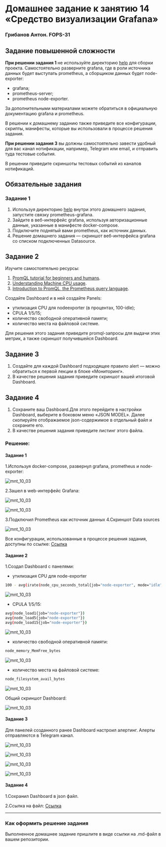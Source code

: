 # Домашнее задание к занятию 14 «Средство визуализации Grafana»

### Грибанов Антон. FOPS-31

## Задание повышенной сложности

**При решении задания 1** не используйте директорию [help](./help) для сборки проекта. Самостоятельно разверните grafana, где в роли источника данных будет выступать prometheus, а сборщиком данных будет node-exporter:

- grafana;
- prometheus-server;
- prometheus node-exporter.

За дополнительными материалами можете обратиться в официальную документацию grafana и prometheus.

В решении к домашнему заданию также приведите все конфигурации, скрипты, манифесты, которые вы 
использовали в процессе решения задания.

**При решении задания 3** вы должны самостоятельно завести удобный для вас канал нотификации, например, Telegram или email, и отправить туда тестовые события.

В решении приведите скриншоты тестовых событий из каналов нотификаций.

## Обязательные задания

### Задание 1

1. Используя директорию [help](./help) внутри этого домашнего задания, запустите связку prometheus-grafana.
2. Зайдите в веб-интерфейс grafana, используя авторизационные данные, указанные в манифесте docker-compose.
3. Подключите поднятый вами prometheus, как источник данных.
4. Решение домашнего задания — скриншот веб-интерфейса grafana со списком подключенных Datasource.

## Задание 2

Изучите самостоятельно ресурсы:

1. [PromQL tutorial for beginners and humans](https://valyala.medium.com/promql-tutorial-for-beginners-9ab455142085).
2. [Understanding Machine CPU usage](https://www.robustperception.io/understanding-machine-cpu-usage).
3. [Introduction to PromQL, the Prometheus query language](https://grafana.com/blog/2020/02/04/introduction-to-promql-the-prometheus-query-language/).

Создайте Dashboard и в ней создайте Panels:

- утилизация CPU для nodeexporter (в процентах, 100-idle);
- CPULA 1/5/15;
- количество свободной оперативной памяти;
- количество места на файловой системе.

Для решения этого задания приведите promql-запросы для выдачи этих метрик, а также скриншот получившейся Dashboard.

## Задание 3

1. Создайте для каждой Dashboard подходящее правило alert — можно обратиться к первой лекции в блоке «Мониторинг».
2. В качестве решения задания приведите скриншот вашей итоговой Dashboard.

## Задание 4

1. Сохраните ваш Dashboard.Для этого перейдите в настройки Dashboard, выберите в боковом меню «JSON MODEL». Далее скопируйте отображаемое json-содержимое в отдельный файл и сохраните его.
2. В качестве решения задания приведите листинг этого файла.


### Решение:

#### Задание 1

1.Используя docker-compose, развернул grafana, prometheus и node-exporter:

![mnt_10_03](https://github.com/Qshar1408/mnt_10_03/blob/main/img/mnt_10_03_001.png)

2.Зашел в web-интерфейс Grafana:

![mnt_10_03](https://github.com/Qshar1408/mnt_10_03/blob/main/img/mnt_10_03_002.png)

![mnt_10_03](https://github.com/Qshar1408/mnt_10_03/blob/main/img/mnt_10_03_003.png)

3.Подключил Prometheus как источник данных
4.Скриншот Data sources

![mnt_10_03](https://github.com/Qshar1408/mnt_10_03/blob/main/img/mnt_10_03_004.png)

Все конфигурации, использованные в процессе решения задания, доступны по ссылке: [Ссылка](https://github.com/Qshar1408/mnt_10_03/tree/main/src)

#### Задание 2

1.Создал Dashboard c панелями:

   * утилизация CPU для node-exporter

```bash
100 - avg(irate(node_cpu_seconds_total{job="node-exporter", mode="idle"}[1m])) * 100
```

![mnt_10_03](https://github.com/Qshar1408/mnt_10_03/blob/main/img/mnt_10_03_005.png)

   * CPULA 1/5/15:

```bash
avg(node_load1{job="node-exporter"})
avg(node_load5{job="node-exporter"})
avg(node_load15{job="node-exporter"})
```
![mnt_10_03](https://github.com/Qshar1408/mnt_10_03/blob/main/img/mnt_10_03_006.png)

   * количество свободной оперативной памяти:

```bash
node_memory_MemFree_bytes
```
![mnt_10_03](https://github.com/Qshar1408/mnt_10_03/blob/main/img/mnt_10_03_007.png)

   * количество места на файловой системе:

```bash
node_filesystem_avail_bytes
```
![mnt_10_03](https://github.com/Qshar1408/mnt_10_03/blob/main/img/mnt_10_03_008.png)

Общий скриншот Dashboard:

![mnt_10_03](https://github.com/Qshar1408/mnt_10_03/blob/main/img/mnt_10_03_009.png)


#### Задание 3

Для панелей созданного ранее Dashboard настроил алертинг. Алерты отправляются в Telegram канал.

![mnt_10_03](https://github.com/Qshar1408/mnt_10_03/blob/main/img/mnt_10_03_010.png)

![mnt_10_03](https://github.com/Qshar1408/mnt_10_03/blob/main/img/mnt_10_03_011.png)

![mnt_10_03](https://github.com/Qshar1408/mnt_10_03/blob/main/img/mnt_10_03_012.png)

![mnt_10_03](https://github.com/Qshar1408/mnt_10_03/blob/main/img/mnt_10_03_013.png)

#### Задание 4

1.Сохранил Dashboard в json файл.

2.Ссылка на файл: [Ссылка](https://github.com/Qshar1408/mnt_10_03/blob/main/src/Dashboard/Dashboard_202025-1759868118716.json)



---

### Как оформить решение задания

Выполненное домашнее задание пришлите в виде ссылки на .md-файл в вашем репозитории.
